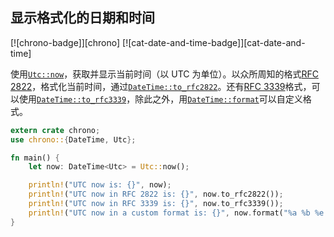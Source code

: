 ## 显示格式化的日期和时间

[![chrono-badge]][chrono] [![cat-date-and-time-badge]][cat-date-and-time]

使用[`Utc::now`]，获取并显示当前时间（以 UTC 为单位）。以众所周知的格式[RFC 2822]，格式化当前时间，通过[`DateTime::to_rfc2822`]。还有[RFC 3339]格式，可以使用[`DateTime::to_rfc3339`]，除此之外，用[`DateTime::format`]可以自定义格式。

```rust
extern crate chrono;
use chrono::{DateTime, Utc};

fn main() {
    let now: DateTime<Utc> = Utc::now();

    println!("UTC now is: {}", now);
    println!("UTC now in RFC 2822 is: {}", now.to_rfc2822());
    println!("UTC now in RFC 3339 is: {}", now.to_rfc3339());
    println!("UTC now in a custom format is: {}", now.format("%a %b %e %T %Y"));
}
```

[`datetime::format`]: https://docs.rs/chrono/*/chrono/struct.DateTime.html#method.format
[`datetime::to_rfc2822`]: https://docs.rs/chrono/*/chrono/struct.DateTime.html#method.to_rfc2822
[`datetime::to_rfc3339`]: https://docs.rs/chrono/*/chrono/struct.DateTime.html#method.to_rfc3339
[`utc::now`]: https://docs.rs/chrono/*/chrono/offset/struct.Utc.html#method.now
[rfc 2822]: https://www.ietf.org/rfc/rfc2822.txt
[rfc 3339]: https://www.ietf.org/rfc/rfc3339.txt
